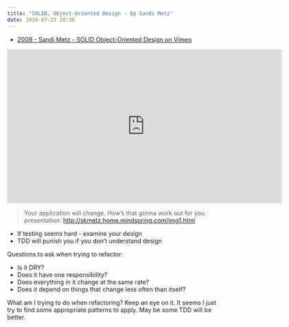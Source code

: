 ```yaml
---
title: "SOLID, Object-Oriented Design - By Sandi Metz"
date: 2016-07-23 20:30
---
```


- [2009 - Sandi Metz - SOLID Object-Oriented Design on Vimeo](https://vimeo.com/12350535)

<iframe src="https://player.vimeo.com/video/12350535" width="640" height="360" frameborder="0" webkitallowfullscreen mozallowfullscreen allowfullscreen></iframe>

> Your application will change.
> How’s that gonna work out for you.
> presentation: http://skmetz.home.mindspring.com/img1.html

- If testing seems hard - examine your design
- TDD will punish you if you don’t understand design

Questions to ask when trying to refactor:

- Is it DRY?
- Does it have one responsibility?
- Does everything in it change at the same rate?
- Does it depend on things that change less often than itself?

What am I trying to do when refactoring? Keep an eye on it. It seems I just try to find some appropriate patterns to apply. May be some TDD will be better.